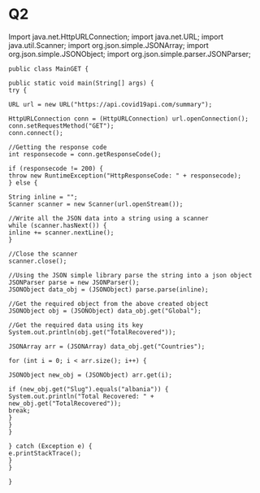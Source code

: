 # Q2

Import java.net.HttpURLConnection;
	import java.net.URL;
	import java.util.Scanner;
	import org.json.simple.JSONArray;
	import org.json.simple.JSONObject;
	import org.json.simple.parser.JSONParser;
	
	public class MainGET {
	
	public static void main(String[] args) {
	try {
	
	URL url = new URL("https://api.covid19api.com/summary");
	
	HttpURLConnection conn = (HttpURLConnection) url.openConnection();
	conn.setRequestMethod("GET");
	conn.connect();
	
	//Getting the response code
	int responsecode = conn.getResponseCode();
	
	if (responsecode != 200) {
	throw new RuntimeException("HttpResponseCode: " + responsecode);
	} else {
	
	String inline = "";
	Scanner scanner = new Scanner(url.openStream());
	
	//Write all the JSON data into a string using a scanner
	while (scanner.hasNext()) {
	inline += scanner.nextLine();
	}
	
	//Close the scanner
	scanner.close();
	
	//Using the JSON simple library parse the string into a json object
	JSONParser parse = new JSONParser();
	JSONObject data_obj = (JSONObject) parse.parse(inline);
	
	//Get the required object from the above created object
	JSONObject obj = (JSONObject) data_obj.get("Global");
	
	//Get the required data using its key
	System.out.println(obj.get("TotalRecovered"));
	
	JSONArray arr = (JSONArray) data_obj.get("Countries");
	
	for (int i = 0; i < arr.size(); i++) {
	
	JSONObject new_obj = (JSONObject) arr.get(i);
	
	if (new_obj.get("Slug").equals("albania")) {
	System.out.println("Total Recovered: " + new_obj.get("TotalRecovered"));
	break;
	}
	}
	}
	
	} catch (Exception e) {
	e.printStackTrace();
	}
	}
	
	}
